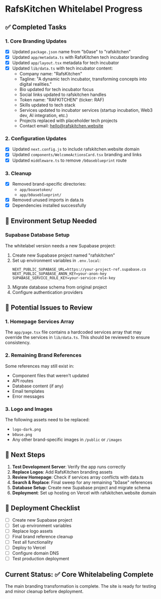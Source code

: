 # RafsKitchen Whitelabel Progress

## ✅ Completed Tasks

### 1. Core Branding Updates
- [x] Updated `package.json` name from "b0ase" to "rafskitchen"
- [x] Updated `app/metadata.ts` with RafsKitchen tech incubator branding
- [x] Updated `app/layout.tsx` metadata for tech incubator
- [x] Updated `lib/data.ts` with tech incubator content:
  - Company name: "RafsKitchen" 
  - Tagline: "A dynamic tech incubator, transforming concepts into digital realities."
  - Bio updated for tech incubator focus
  - Social links updated to rafskitchen handles
  - Token name: "RAFKITCHEN" (ticker: RAF)
  - Skills updated to tech stack
  - Services updated to incubator services (startup incubation, Web3 dev, AI integration, etc.)
  - Projects replaced with placeholder tech projects
  - Contact email: hello@rafskitchen.website

### 2. Configuration Updates
- [x] Updated `next.config.js` to include rafskitchen.website domain
- [x] Updated `components/WelcomeActionsCard.tsx` branding and links
- [x] Updated `middleware.ts` to remove `/b0aseblueprint` route

### 3. Cleanup
- [x] Removed brand-specific directories:
  - `app/boasetoken/`
  - `app/b0aseblueprint/`
- [x] Removed unused imports in data.ts
- [x] Dependencies installed successfully

## 🔧 Environment Setup Needed

### Supabase Database Setup
The whitelabel version needs a new Supabase project:

1. Create new Supabase project named "rafskitchen"
2. Set up environment variables in `.env.local`:
   ```
   NEXT_PUBLIC_SUPABASE_URL=https://your-project-ref.supabase.co
   NEXT_PUBLIC_SUPABASE_ANON_KEY=your-anon-key
   SUPABASE_SERVICE_ROLE_KEY=your-service-role-key
   ```
3. Migrate database schema from original project
4. Configure authentication providers

## 🚨 Potential Issues to Review

### 1. Homepage Services Array
The `app/page.tsx` file contains a hardcoded services array that may override the services in `lib/data.ts`. This should be reviewed to ensure consistency.

### 2. Remaining Brand References
Some references may still exist in:
- Component files that weren't updated
- API routes
- Database content (if any)
- Email templates
- Error messages

### 3. Logo and Images
The following assets need to be replaced:
- `logo-dark.png` 
- `b0ase.png`
- Any other brand-specific images in `/public` or `/images`

## 🎯 Next Steps

1. **Test Development Server**: Verify the app runs correctly
2. **Replace Logos**: Add RafsKitchen branding assets
3. **Review Homepage**: Check if services array conflicts with data.ts
4. **Search & Replace**: Final sweep for any remaining "b0ase" references
5. **Database Setup**: Create new Supabase project and migrate schema
6. **Deployment**: Set up hosting on Vercel with rafskitchen.website domain

## 🚀 Deployment Checklist

- [ ] Create new Supabase project
- [ ] Set up environment variables
- [ ] Replace logo assets
- [ ] Final brand reference cleanup
- [ ] Test all functionality
- [ ] Deploy to Vercel
- [ ] Configure domain DNS
- [ ] Test production deployment

## Current Status: ✅ Core Whitelabeling Complete

The main branding transformation is complete. The site is ready for testing and minor cleanup before deployment. 